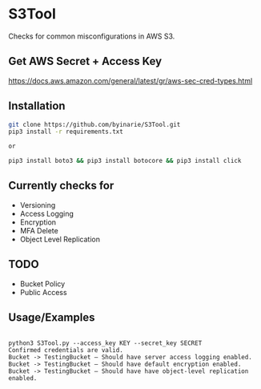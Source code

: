 # S3Tool
Checks for common misconfigurations in AWS S3.

## Get AWS Secret + Access Key

https://docs.aws.amazon.com/general/latest/gr/aws-sec-cred-types.html

## Installation

```bash
git clone https://github.com/byinarie/S3Tool.git
pip3 install -r requirements.txt

or

pip3 install boto3 && pip3 install botocore && pip3 install click
```

## Currently checks for
* Versioning
* Access Logging
* Encryption
* MFA Delete
* Object Level Replication

## TODO
* Bucket Policy
* Public Access

## Usage/Examples

```

python3 S3Tool.py --access_key KEY --secret_key SECRET
Confirmed credentials are valid.
Bucket -> TestingBucket — Should have server access logging enabled.
Bucket -> TestingBucket — Should have default encryption enabled.
Bucket -> TestingBucket — Should have have object-level replication enabled.

```
